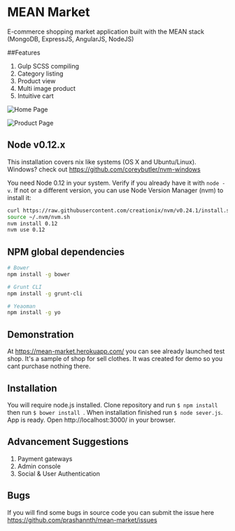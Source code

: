# MEAN Market

E-commerce shopping market application built with the MEAN stack (MongoDB, ExpressJS, AngularJS, NodeJS)

##Features
1. Gulp SCSS compiling
2. Category listing
3. Product view
4. Multi image product
5. Intuitive cart


![Home Page](https://raw.githubusercontent.com/prashannth/mean-market/master/mean-market-screenshot1.png "Home Page")

![Product Page](https://raw.githubusercontent.com/prashannth/mean-market/master/mean-market-screenshot2.png "Product Page")

## Node v0.12.x
This installation covers nix like systems (OS X and Ubuntu/Linux). Windows? check out https://github.com/coreybutler/nvm-windows

You need Node 0.12 in your system. Verify if you already have it with `node -v`. If not or a different version, you can use Node Version Manager (nvm) to install it:
```bash
curl https://raw.githubusercontent.com/creationix/nvm/v0.24.1/install.sh | bash
source ~/.nvm/nvm.sh
nvm install 0.12
nvm use 0.12
```

## NPM global dependencies
```bash
# Bower
npm install -g bower

# Grunt CLI
npm install -g grunt-cli

# Yeaoman
npm install -g yo

```

## Demonstration
At https://mean-market.herokuapp.com/ you can see already launched test shop. It's a sample of shop for sell clothes.
It was created for demo so you cant purchase nothing there.

## Installation
You will require node.js installed. Clone repository and run ```$ npm install``` then run ```$ bower install ```. When installation finished run ```$ node sever.js```. App is ready. Open http://localhost:3000/ in your browser.

## Advancement Suggestions
1. Payment gateways
2. Admin console
3. Social & User Authentication

## Bugs
If you will find some bugs in source code you can submit the issue here https://github.com/prashannth/mean-market/issues
